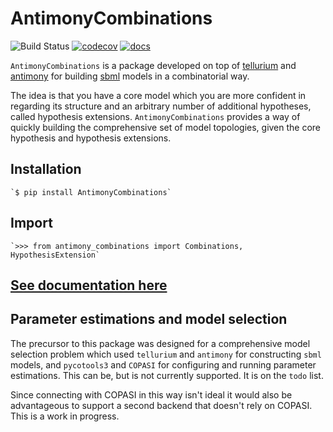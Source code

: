 # AntimonyCombinations
![Build Status](https://travis-ci.org/CiaranWelsh/AntimonyCombinations.svg?branch=master&style=flat)
[![codecov](https://codecov.io/gh/CiaranWelsh/AntimonyCombinations/branch/master/graph/badge.svg)](https://codecov.io/gh/CiaranWelsh/AntimonyCombinations)
[![docs](https://readthedocs.org/projects/antimonycombinations/badge/?version=latest&style=flat)](https://antimonycombinations.readthedocs.io/en/latest/)

`AntimonyCombinations` is a package developed on top of 
[tellurium](http://tellurium.analogmachine.org/) and 
[antimony](http://antimony.sourceforge.net/) for building 
[sbml](http://sbml.org/Main_Page) models in a combinatorial
way. 

The idea is that you have a core model which you 
are more confident in regarding its structure and an arbitrary
number of additional hypotheses, called hypothesis extensions.
`AntimonyCombinations` provides a way of quickly building the
comprehensive set of model topologies, given the core hypothesis
and hypothesis extensions. 

## Installation

    `$ pip install AntimonyCombinations`
    
## Import

    `>>> from antimony_combinations import Combinations, HypothesisExtension`


## [See documentation here](https://antimonycombinations.readthedocs.io/en/latest/)

## Parameter estimations and model selection
The precursor to this package was designed for a comprehensive model selection problem which used `tellurium` and `antimony` for constructing `sbml` models, and `pycotools3` and `COPASI` for configuring and running parameter estimations. This can be, but is not currently supported. It is on the `todo` list. 

Since connecting with COPASI in this way isn't ideal it would also be advantageous to support a second backend that doesn't rely on COPASI. This is a work in progress. 





















